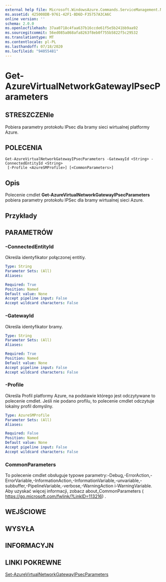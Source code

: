 ```yaml
---
external help file: Microsoft.WindowsAzure.Commands.ServiceManagement.Network.dll-Help.xml
ms.assetid: 425008DB-9761-42F1-8D6D-F35757A3CA6C
online version: ''
schema: 2.0.0
ms.openlocfilehash: 37aa0718c4faa637b16ccde61f5e5b241bb9aa92
ms.sourcegitcommit: 56ed085a868afa8263f8eb0f755b5822f5c29532
ms.translationtype: MT
ms.contentlocale: pl-PL
ms.lasthandoff: 07/18/2020
ms.locfileid: "94055481"
---
```

# Get-AzureVirtualNetworkGatewayIPsecParameters

## STRESZCZENIe
Pobiera parametry protokołu IPsec dla bramy sieci wirtualnej platformy Azure.

## POLECENIA

```
Get-AzureVirtualNetworkGatewayIPsecParameters -GatewayId <String> -ConnectedEntityId <String>
 [-Profile <AzureSMProfile>] [<CommonParameters>]
```

## Opis
Polecenie cmdlet **Get-AzureVirtualNetworkGatewayIPsecParameters** pobiera parametry protokołu IPSec dla bramy wirtualnej sieci Azure.

## Przykłady

## PARAMETRÓW

### -ConnectedEntityId
Określa identyfikator połączonej entitiy.

```yaml
Type: String
Parameter Sets: (All)
Aliases: 

Required: True
Position: Named
Default value: None
Accept pipeline input: False
Accept wildcard characters: False
```

### -GatewayId
Określa identyfikator bramy.

```yaml
Type: String
Parameter Sets: (All)
Aliases: 

Required: True
Position: Named
Default value: None
Accept pipeline input: False
Accept wildcard characters: False
```

### -Profile
Określa Profil platformy Azure, na podstawie którego jest odczytywane to polecenie cmdlet. Jeśli nie podano profilu, to polecenie cmdlet odczytuje lokalny profil domyślny.

```yaml
Type: AzureSMProfile
Parameter Sets: (All)
Aliases: 

Required: False
Position: Named
Default value: None
Accept pipeline input: False
Accept wildcard characters: False
```

### CommonParameters
To polecenie cmdlet obsługuje typowe parametry:-Debug,-ErrorAction,-ErrorVariable,-InformationAction,-InformationVariable,-unvariable,-subbuffer,-PipelineVariable,-verbose,-WarningAction i-WarningVariable. Aby uzyskać więcej informacji, zobacz about_CommonParameters ( https://go.microsoft.com/fwlink/?LinkID=113216) .

## WEJŚCIOWE

## WYSYŁA

## INFORMACYJN

## LINKI POKREWNE

[Set-AzureVirtualNetworkGatewayIPsecParameters](./Set-AzureVirtualNetworkGatewayIPsecParameters.md)



